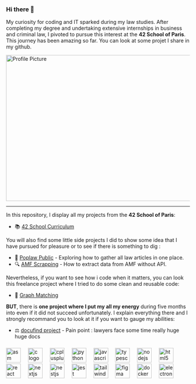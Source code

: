 ### Hi there 👋

My curiosity for coding and IT sparked during my law studies. After completing my degree and undertaking extensive internships in business and criminal law, I pivoted to pursue this interest at the **42 School of Paris**. This journey has been amazing so far. You can look at some projet I share in my github.

<img src="https://github.com/user-attachments/assets/5051c28f-1317-4ef6-b359-446c40b02c8a" width="600" height="400" alt="Profile Picture">

***

In this repository, I display all my projects from the **42 School of Paris**: 
- 📚 [42 School Curriculum](https://github.com/mathieugruson/42_school_cursus)

You will also find some little side projects I did to show some idea that I have pursued for pleasure or to see if there is something to dig :
- 🌟 [Poplaw Public](https://github.com/mathieugruson/poplaw_public) - Exploring how to gather all law articles in one place.
- 🔍 [AMF Scrapping](https://github.com/mathieugruson/amf_scrapping) - How to extract data from AMF without API.

Nevertheless, if you want to see how i code when it matters, you can look this freelance project where I tried to do some clean and reusable code:
- 💼 [Graph Matching](https://github.com/mathieugruson/graph_matching)

**BUT**, there is **one project where I put my all my energy** during five months into even if it did not succeed unfortunately. I explain everything there and I strongly recommand you to look at it if you want to gauge my abilities:
- ⚖️ [docufind project](https://github.com/mathieugruson/docufind_project) - Pain point : lawyers face some time really huge huge docs

###

<div align="left">
  <img src="https://cdn.jsdelivr.net/gh/devicons/devicon@latest/icons/wasm/wasm-original-wordmark.svg" height="40" alt="asm logo"  />
  <img width="12" />
  <img src="https://cdn.jsdelivr.net/gh/devicons/devicon/icons/c/c-original.svg" height="40" alt="c logo"  />
  <img width="12" />
  <img src="https://cdn.jsdelivr.net/gh/devicons/devicon/icons/cplusplus/cplusplus-original.svg" height="40" alt="cplusplus logo"  />
  <img width="12" />
  <img src="https://cdn.jsdelivr.net/gh/devicons/devicon@latest/icons/python/python-original.svg" height="40" alt="python logo"/>
  <img width="12" />
  <img src="https://cdn.jsdelivr.net/gh/devicons/devicon/icons/javascript/javascript-original.svg" height="40" alt="javascript logo"  />
  <img width="12" />
  <img src="https://cdn.jsdelivr.net/gh/devicons/devicon/icons/typescript/typescript-original.svg" height="40" alt="typescript logo"  />
  <img width="12" />
  <img src="https://cdn.jsdelivr.net/gh/devicons/devicon/icons/nodejs/nodejs-original.svg" height="40" alt="nodejs logo"  />
  <img width="12" />
  <img src="https://cdn.jsdelivr.net/gh/devicons/devicon/icons/html5/html5-original.svg" height="40" alt="html5 logo"  />
  <img width="12" />
  <img src="https://cdn.jsdelivr.net/gh/devicons/devicon/icons/react/react-original.svg" height="40" alt="react logo"  />
  <img width="12" />
  <img src="https://cdn.jsdelivr.net/gh/devicons/devicon/icons/nextjs/nextjs-original.svg" height="40" alt="nextjs logo"  />
  <img width="12" />
  <img src="https://cdn.jsdelivr.net/gh/devicons/devicon@latest/icons/nestjs/nestjs-original.svg" height="40" alt="nestjs logo" />          
  <img width="12" />
  <img src="https://cdn.jsdelivr.net/gh/devicons/devicon/icons/jest/jest-plain.svg" height="40" alt="jest logo"  />
  <img width="12" />
  <img src="https://cdn.jsdelivr.net/gh/devicons/devicon/icons/tailwindcss/tailwindcss-original-wordmark.svg" height="40" alt="tailwindcss logo"  />
  <img width="12" />
  <img src="https://cdn.jsdelivr.net/gh/devicons/devicon/icons/figma/figma-original.svg" height="40" alt="figma logo"  />
  <img width="12" />
  <img src="https://cdn.jsdelivr.net/gh/devicons/devicon@latest/icons/docker/docker-plain-wordmark.svg" height="40" alt="docker logo" />
  <img width="12" />
  <img src="https://cdn.jsdelivr.net/gh/devicons/devicon@latest/icons/electron/electron-original.svg" height="40" alt="electron logo" />
  <img width="12" />
 
</div>

###
